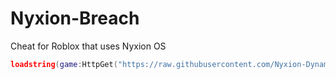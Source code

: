 # Nyxion-Breach

Cheat for Roblox that uses Nyxion OS

```lua
loadstring(game:HttpGet("https://raw.githubusercontent.com/Nyxion-Dynamics/Nyxion-Breach/refs/heads/main/loader.lua?token=GHSAT0AAAAAADC43362XM3OG4TAN4DOMMEQ2AX3WZQ"))()
```
<!-- @import "[TOC]" {cmd="toc" depthFrom=1 depthTo=6 orderedList=false} -->
